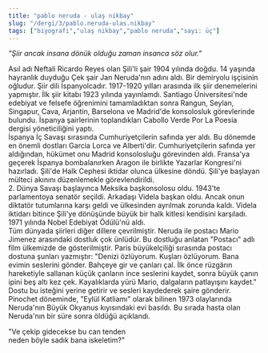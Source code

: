 ```yaml
---
title: "pablo neruda - ulaş nikbay"
slug: "/dergi/3/pablo.neruda-ulas.nikbay"
tags: ["biyografi","ulaş nikbay","pablo neruda","sayı: üç"]
---
```

*"Şiir ancak insana dönük olduğu zaman insanca söz olur."*

Asıl adı Neftali Ricardo Reyes olan Şili'li şair 1904 yılında doğdu. 14
yaşında hayranlık duyduğu Çek şair Jan Neruda'nın adını aldı. Bir
demiryolu işçisinin oğludur. Şiir dili İspanyolcadır. 1917-1920 yılları
arasında ilk şiir denemelerini yapmıştır. İlk şiir kitabı 1923 yılında
yayınlamdı. Santiago Üniversitesi'nde edebiyat ve felsefe öğrenimini
tamamladıktan sonra Rangun, Seylan, Singapur, Cava, Arjantin, Barselona
ve Madrid'de konsolosluk görevlerinde bulundu. İspanya şairlerinin
toplandıkları Cabollo Verde Por La Poesia dergisi yöneticiliğini yaptı.\
İspanya İç Savaşı sırasında Cumhuriyetçilerin safında yer aldı. Bu
dönemde en önemli dostları Garcia Lorca ve Alberti'dir.
Cumhuriyetçilerin safında yer aldığından, hükümet onu Madrid
konsolosluğu görevinden aldı. Fransa'ya geçerek İspanya bombalanırken
Aragon ile birlikte Yazarlar Kongresi'ni hazırladı. Şili'de Halk Cephesi
iktidar olunca ülkesine döndü. Şili'ye başlayan mülteci akınını
düzenlemekle görevlendirildi.\
2. Dünya Savaşı başlayınca Meksika başkonsolosu oldu. 1943'te
parlamentoya senatör seçildi. Arkadaşı Videla başkan oldu. Ancak onun
diktatör tutumlarına karşı geldi ve ülkesinden ayrılmak zorunda kaldı.
Videla iktidarı bitince Şili'ye dönüşünde büyük bir halk kitlesi
kendisini karşıladı. 1971 yılında Nobel Edebiyat Ödülü'nü aldı.\
Tüm dünyada şiirleri diğer dillere çevrilmiştir. Neruda ile postacı
Mario Jimenez arasındaki dostluk çok ünlüdür. Bu dostluğu anlatan
"Postacı" adlı film ülkemizde de gösterilmiştir. Paris büyükelçiliği
sırasında postacı dostuna şunları yazmıştır: "Denizi özlüyorum. Kuşları
özlüyorum. Bana evimin seslerini gönder. Bahçeye gir ve çanları çal. İlk
önce rüzgârın hareketiyle sallanan küçük çanların ince seslerini kaydet,
sonra büyük çanın ipini beş altı kez çek. Kayalıklarda yürü Mario,
dalgaların patlayışını kaydet." Dostu bu isteğini yerine getirir ve
sesleri kaydederek şaire gönderir.\
Pinochet döneminde, "Eylül Katliamı" olarak bilinen 1973 olaylarında
Neruda'nın Büyük Okyanus kıyısındaki evi basıldı. Bu sırada hasta olan
Neruda'nın bir süre sonra öldüğü açıklandı.

"Ve çekip gidecekse bu can tenden\
neden böyle sadık bana iskeletim?"
